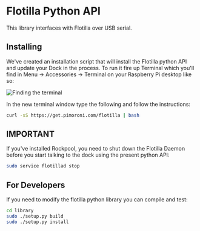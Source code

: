 # Flotilla Python API

This library interfaces with Flotilla over USB serial.

## Installing

We've created an installation script that will install the Flotilla python API and update your Dock in the process. To run it fire up Terminal which you'll find in Menu -> Accessories -> Terminal on your Raspberry Pi desktop like so:

![Finding the terminal](terminal.jpg)

In the new terminal window type the following and follow the instructions:

```bash
curl -sS https://get.pimoroni.com/flotilla | bash
```

## IMPORTANT 

If you've installed Rockpool, you need to shut down the Flotilla Daemon before you start talking to the dock using the present python API:

```bash
sudo service flotillad stop
```

## For Developers
If you need to modify the flotilla python library you can compile and test:
```bash
cd library
sudo ./setup.py build
sudo ./setup.py install
```
